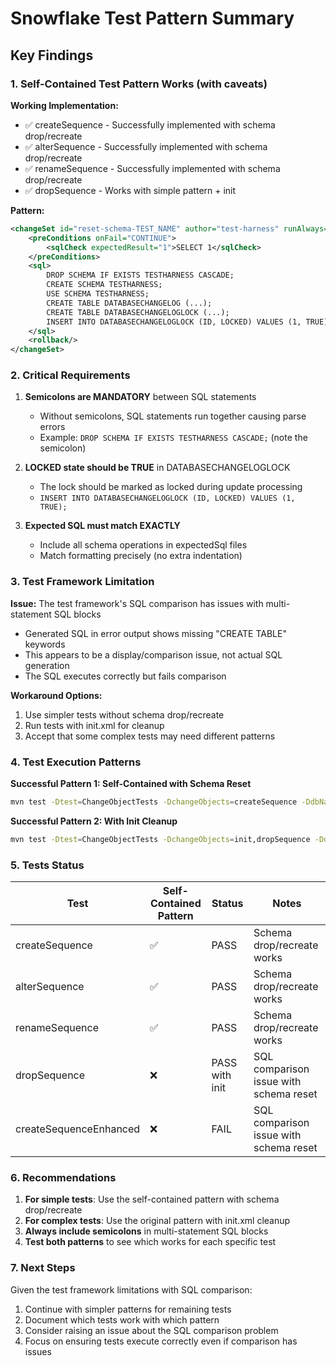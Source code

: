 # Snowflake Test Pattern Summary

## Key Findings

### 1. Self-Contained Test Pattern Works (with caveats)

**Working Implementation:**
- ✅ createSequence - Successfully implemented with schema drop/recreate
- ✅ alterSequence - Successfully implemented with schema drop/recreate  
- ✅ renameSequence - Successfully implemented with schema drop/recreate
- ✅ dropSequence - Works with simple pattern + init

**Pattern:**
```xml
<changeSet id="reset-schema-TEST_NAME" author="test-harness" runAlways="true">
    <preConditions onFail="CONTINUE">
        <sqlCheck expectedResult="1">SELECT 1</sqlCheck>
    </preConditions>
    <sql>
        DROP SCHEMA IF EXISTS TESTHARNESS CASCADE;
        CREATE SCHEMA TESTHARNESS;
        USE SCHEMA TESTHARNESS;
        CREATE TABLE DATABASECHANGELOG (...);
        CREATE TABLE DATABASECHANGELOGLOCK (...);
        INSERT INTO DATABASECHANGELOGLOCK (ID, LOCKED) VALUES (1, TRUE);
    </sql>
    <rollback/>
</changeSet>
```

### 2. Critical Requirements

1. **Semicolons are MANDATORY** between SQL statements
   - Without semicolons, SQL statements run together causing parse errors
   - Example: `DROP SCHEMA IF EXISTS TESTHARNESS CASCADE;` (note the semicolon)

2. **LOCKED state should be TRUE** in DATABASECHANGELOGLOCK
   - The lock should be marked as locked during update processing
   - `INSERT INTO DATABASECHANGELOGLOCK (ID, LOCKED) VALUES (1, TRUE);`

3. **Expected SQL must match EXACTLY**
   - Include all schema operations in expectedSql files
   - Match formatting precisely (no extra indentation)

### 3. Test Framework Limitation

**Issue:** The test framework's SQL comparison has issues with multi-statement SQL blocks
- Generated SQL in error output shows missing "CREATE TABLE" keywords
- This appears to be a display/comparison issue, not actual SQL generation
- The SQL executes correctly but fails comparison

**Workaround Options:**
1. Use simpler tests without schema drop/recreate
2. Run tests with init.xml for cleanup
3. Accept that some complex tests may need different patterns

### 4. Test Execution Patterns

**Successful Pattern 1: Self-Contained with Schema Reset**
```bash
mvn test -Dtest=ChangeObjectTests -DchangeObjects=createSequence -DdbName=snowflake
```

**Successful Pattern 2: With Init Cleanup**
```bash
mvn test -Dtest=ChangeObjectTests -DchangeObjects=init,dropSequence -DdbName=snowflake
```

### 5. Tests Status

| Test | Self-Contained Pattern | Status | Notes |
|------|----------------------|---------|--------|
| createSequence | ✅ | PASS | Schema drop/recreate works |
| alterSequence | ✅ | PASS | Schema drop/recreate works |
| renameSequence | ✅ | PASS | Schema drop/recreate works |
| dropSequence | ❌ | PASS with init | SQL comparison issue with schema reset |
| createSequenceEnhanced | ❌ | FAIL | SQL comparison issue with schema reset |

### 6. Recommendations

1. **For simple tests**: Use the self-contained pattern with schema drop/recreate
2. **For complex tests**: Use the original pattern with init.xml cleanup
3. **Always include semicolons** in multi-statement SQL blocks
4. **Test both patterns** to see which works for each specific test

### 7. Next Steps

Given the test framework limitations with SQL comparison:
1. Continue with simpler patterns for remaining tests
2. Document which tests work with which pattern
3. Consider raising an issue about the SQL comparison problem
4. Focus on ensuring tests execute correctly even if comparison has issues